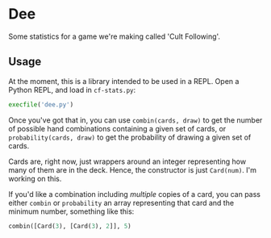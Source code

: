 # Dee

Some statistics for a game we're making called 'Cult Following'.

## Usage

At the moment, this is a library intended to be used in a REPL. Open a Python REPL, and load in `cf-stats.py`:

```python
execfile('dee.py')
```

Once you've got that in, you can use `combin(cards, draw)` to get the number of possible hand combinations
containing a given set of cards, or `probability(cards, draw)` to get the probability of drawing a given set
of cards.

Cards are, right now, just wrappers around an integer representing how many of them are in the deck. Hence, the
constructor is just `Card(num)`. I'm working on this.

If you'd like a combination including _multiple_ copies of a card, you can pass either `combin` or `probability`
an array representing that card and the minimum number, something like this:

```python
combin([Card(3), [Card(3), 2]], 5)
```
